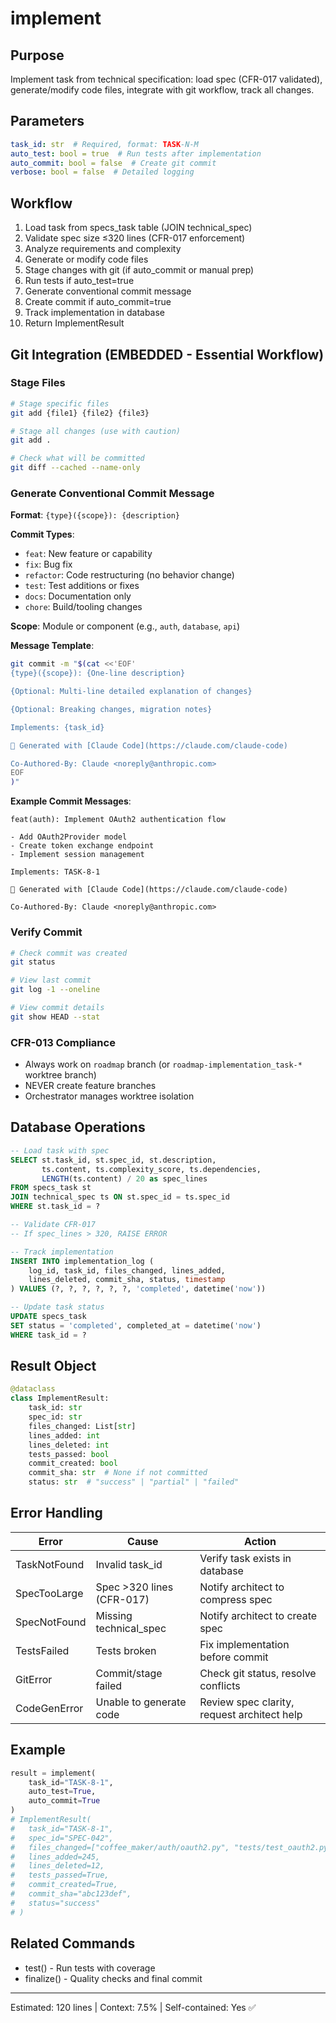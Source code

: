 # implement

## Purpose
Implement task from technical specification: load spec (CFR-017 validated), generate/modify code files, integrate with git workflow, track all changes.

## Parameters
```yaml
task_id: str  # Required, format: TASK-N-M
auto_test: bool = true  # Run tests after implementation
auto_commit: bool = false  # Create git commit
verbose: bool = false  # Detailed logging
```

## Workflow
1. Load task from specs_task table (JOIN technical_spec)
2. Validate spec size ≤320 lines (CFR-017 enforcement)
3. Analyze requirements and complexity
4. Generate or modify code files
5. Stage changes with git (if auto_commit or manual prep)
6. Run tests if auto_test=true
7. Generate conventional commit message
8. Create commit if auto_commit=true
9. Track implementation in database
10. Return ImplementResult

## Git Integration (EMBEDDED - Essential Workflow)

### Stage Files
```bash
# Stage specific files
git add {file1} {file2} {file3}

# Stage all changes (use with caution)
git add .

# Check what will be committed
git diff --cached --name-only
```

### Generate Conventional Commit Message
**Format**: `{type}({scope}): {description}`

**Commit Types**:
- `feat`: New feature or capability
- `fix`: Bug fix
- `refactor`: Code restructuring (no behavior change)
- `test`: Test additions or fixes
- `docs`: Documentation only
- `chore`: Build/tooling changes

**Scope**: Module or component (e.g., `auth`, `database`, `api`)

**Message Template**:
```bash
git commit -m "$(cat <<'EOF'
{type}({scope}): {One-line description}

{Optional: Multi-line detailed explanation of changes}

{Optional: Breaking changes, migration notes}

Implements: {task_id}

🤖 Generated with [Claude Code](https://claude.com/claude-code)

Co-Authored-By: Claude <noreply@anthropic.com>
EOF
)"
```

**Example Commit Messages**:
```
feat(auth): Implement OAuth2 authentication flow

- Add OAuth2Provider model
- Create token exchange endpoint
- Implement session management

Implements: TASK-8-1

🤖 Generated with [Claude Code](https://claude.com/claude-code)

Co-Authored-By: Claude <noreply@anthropic.com>
```

### Verify Commit
```bash
# Check commit was created
git status

# View last commit
git log -1 --oneline

# View commit details
git show HEAD --stat
```

### CFR-013 Compliance
- Always work on `roadmap` branch (or `roadmap-implementation_task-*` worktree branch)
- NEVER create feature branches
- Orchestrator manages worktree isolation

## Database Operations
```sql
-- Load task with spec
SELECT st.task_id, st.spec_id, st.description,
       ts.content, ts.complexity_score, ts.dependencies,
       LENGTH(ts.content) / 20 as spec_lines
FROM specs_task st
JOIN technical_spec ts ON st.spec_id = ts.spec_id
WHERE st.task_id = ?

-- Validate CFR-017
-- If spec_lines > 320, RAISE ERROR

-- Track implementation
INSERT INTO implementation_log (
    log_id, task_id, files_changed, lines_added,
    lines_deleted, commit_sha, status, timestamp
) VALUES (?, ?, ?, ?, ?, ?, 'completed', datetime('now'))

-- Update task status
UPDATE specs_task
SET status = 'completed', completed_at = datetime('now')
WHERE task_id = ?
```

## Result Object
```python
@dataclass
class ImplementResult:
    task_id: str
    spec_id: str
    files_changed: List[str]
    lines_added: int
    lines_deleted: int
    tests_passed: bool
    commit_created: bool
    commit_sha: str  # None if not committed
    status: str  # "success" | "partial" | "failed"
```

## Error Handling
| Error | Cause | Action |
|-------|-------|--------|
| TaskNotFound | Invalid task_id | Verify task exists in database |
| SpecTooLarge | Spec >320 lines (CFR-017) | Notify architect to compress spec |
| SpecNotFound | Missing technical_spec | Notify architect to create spec |
| TestsFailed | Tests broken | Fix implementation before commit |
| GitError | Commit/stage failed | Check git status, resolve conflicts |
| CodeGenError | Unable to generate code | Review spec clarity, request architect help |

## Example
```python
result = implement(
    task_id="TASK-8-1",
    auto_test=True,
    auto_commit=True
)
# ImplementResult(
#   task_id="TASK-8-1",
#   spec_id="SPEC-042",
#   files_changed=["coffee_maker/auth/oauth2.py", "tests/test_oauth2.py"],
#   lines_added=245,
#   lines_deleted=12,
#   tests_passed=True,
#   commit_created=True,
#   commit_sha="abc123def",
#   status="success"
# )
```

## Related Commands
- test() - Run tests with coverage
- finalize() - Quality checks and final commit

---
Estimated: 120 lines | Context: 7.5% | Self-contained: Yes ✅
